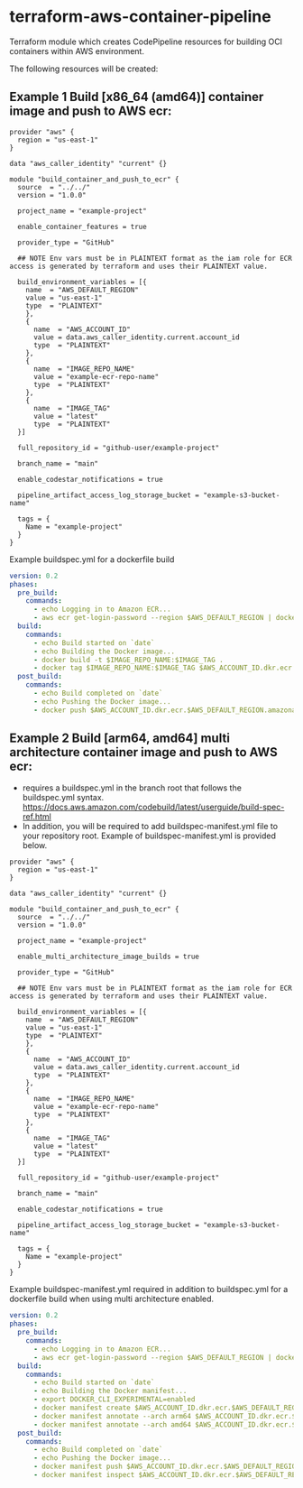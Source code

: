 # terraform-aws-container-pipeline
Terraform module which creates CodePipeline resources for building OCI containers within AWS environment.

The following resources will be created:

## Example 1 Build [x86_64 (amd64)] container image and push to AWS ecr:
``` hcl
provider "aws" {
  region = "us-east-1"
}

data "aws_caller_identity" "current" {}

module "build_container_and_push_to_ecr" {
  source  = "../../"
  version = "1.0.0"

  project_name = "example-project"

  enable_container_features = true

  provider_type = "GitHub"

  ## NOTE Env vars must be in PLAINTEXT format as the iam role for ECR access is generated by terraform and uses their PLAINTEXT value.

  build_environment_variables = [{
    name  = "AWS_DEFAULT_REGION"
    value = "us-east-1"
    type  = "PLAINTEXT"
    },
    {
      name  = "AWS_ACCOUNT_ID"
      value = data.aws_caller_identity.current.account_id
      type  = "PLAINTEXT"
    },
    {
      name  = "IMAGE_REPO_NAME"
      value = "example-ecr-repo-name"
      type  = "PLAINTEXT"
    },
    {
      name  = "IMAGE_TAG"
      value = "latest"
      type  = "PLAINTEXT"
  }]

  full_repository_id = "github-user/example-project"

  branch_name = "main"

  enable_codestar_notifications = true
  
  pipeline_artifact_access_log_storage_bucket = "example-s3-bucket-name"

  tags = {
    Name = "example-project"
  }
}
```

Example buildspec.yml for a dockerfile build
``` yaml
version: 0.2
phases:
  pre_build:
    commands:
      - echo Logging in to Amazon ECR...
      - aws ecr get-login-password --region $AWS_DEFAULT_REGION | docker login --username AWS --password-stdin $AWS_ACCOUNT_ID.dkr.ecr.$AWS_DEFAULT_REGION.amazonaws.com
  build:
    commands:
      - echo Build started on `date`
      - echo Building the Docker image...
      - docker build -t $IMAGE_REPO_NAME:$IMAGE_TAG .
      - docker tag $IMAGE_REPO_NAME:$IMAGE_TAG $AWS_ACCOUNT_ID.dkr.ecr.$AWS_DEFAULT_REGION.amazonaws.com/$IMAGE_REPO_NAME:$IMAGE_TAG
  post_build:
    commands:
      - echo Build completed on `date`
      - echo Pushing the Docker image...
      - docker push $AWS_ACCOUNT_ID.dkr.ecr.$AWS_DEFAULT_REGION.amazonaws.com/$IMAGE_REPO_NAME:$IMAGE_TAG
```

## Example 2 Build [arm64, amd64] multi architecture container image and push to AWS ecr:
- requires a buildspec.yml in the branch root that follows the buildspec.yml syntax.
  https://docs.aws.amazon.com/codebuild/latest/userguide/build-spec-ref.html
- In addition, you will be required to add buildspec-manifest.yml file to your repository root. Example of buildspec-manifest.yml is provided below.
``` hcl
provider "aws" {
  region = "us-east-1"
}

data "aws_caller_identity" "current" {}

module "build_container_and_push_to_ecr" {
  source  = "../../"
  version = "1.0.0"

  project_name = "example-project"

  enable_multi_architecture_image_builds = true

  provider_type = "GitHub"

  ## NOTE Env vars must be in PLAINTEXT format as the iam role for ECR access is generated by terraform and uses their PLAINTEXT value.

  build_environment_variables = [{
    name  = "AWS_DEFAULT_REGION"
    value = "us-east-1"
    type  = "PLAINTEXT"
    },
    {
      name  = "AWS_ACCOUNT_ID"
      value = data.aws_caller_identity.current.account_id
      type  = "PLAINTEXT"
    },
    {
      name  = "IMAGE_REPO_NAME"
      value = "example-ecr-repo-name"
      type  = "PLAINTEXT"
    },
    {
      name  = "IMAGE_TAG"
      value = "latest"
      type  = "PLAINTEXT"
  }]

  full_repository_id = "github-user/example-project"

  branch_name = "main"

  enable_codestar_notifications = true
  
  pipeline_artifact_access_log_storage_bucket = "example-s3-bucket-name"

  tags = {
    Name = "example-project"
  }
}
```

Example buildspec-manifest.yml required in addition to buildspec.yml for a dockerfile build when using multi architecture enabled.
``` yaml
version: 0.2
phases:
  pre_build:
    commands:
      - echo Logging in to Amazon ECR...
      - aws ecr get-login-password --region $AWS_DEFAULT_REGION | docker login --username AWS --password-stdin $AWS_ACCOUNT_ID.dkr.ecr.$AWS_DEFAULT_REGION.amazonaws.com
  build:
    commands:
      - echo Build started on `date`
      - echo Building the Docker manifest...
      - export DOCKER_CLI_EXPERIMENTAL=enabled
      - docker manifest create $AWS_ACCOUNT_ID.dkr.ecr.$AWS_DEFAULT_REGION.amazonaws.com/$IMAGE_REPO_NAME $AWS_ACCOUNT_ID.dkr.ecr.$AWS_DEFAULT_REGION.amazonaws.com/$IMAGE_REPO_NAME:latest-arm64 $AWS_ACCOUNT_ID.dkr.ecr.$AWS_DEFAULT_REGION.amazonaws.com/$IMAGE_REPO_NAME:latest-amd64
      - docker manifest annotate --arch arm64 $AWS_ACCOUNT_ID.dkr.ecr.$AWS_DEFAULT_REGION.amazonaws.com/$IMAGE_REPO_NAME $AWS_ACCOUNT_ID.dkr.ecr.$AWS_DEFAULT_REGION.amazonaws.com/$IMAGE_REPO_NAME:latest-arm64
      - docker manifest annotate --arch amd64 $AWS_ACCOUNT_ID.dkr.ecr.$AWS_DEFAULT_REGION.amazonaws.com/$IMAGE_REPO_NAME $AWS_ACCOUNT_ID.dkr.ecr.$AWS_DEFAULT_REGION.amazonaws.com/$IMAGE_REPO_NAME:latest-amd64
  post_build:
    commands:
      - echo Build completed on `date`
      - echo Pushing the Docker image...
      - docker manifest push $AWS_ACCOUNT_ID.dkr.ecr.$AWS_DEFAULT_REGION.amazonaws.com/$IMAGE_REPO_NAME
      - docker manifest inspect $AWS_ACCOUNT_ID.dkr.ecr.$AWS_DEFAULT_REGION.amazonaws.com/$IMAGE_REPO_NAME
```
